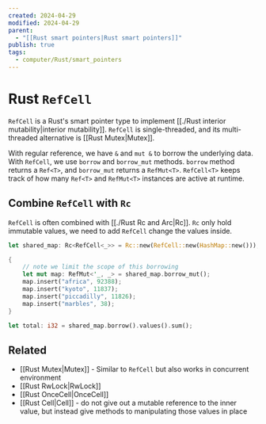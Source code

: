 ```yaml
---
created: 2024-04-29
modified: 2024-04-29
parent:
  - "[[Rust smart pointers|Rust smart pointers]]"
publish: true
tags:
  - computer/Rust/smart_pointers
---
```


# Rust `RefCell`

`RefCell` is a Rust's smart pointer type to implement [[./Rust interior mutability|interior mutability]]. `RefCell` is single-threaded, and its multi-threaded alternative is [[Rust Mutex|Mutex]].

With regular reference, we have `&` and `mut &` to borrow the underlying data. With `RefCell`, we use `borrow` and `borrow_mut` methods. `borrow` method returns a `Ref<T>`, and `borrow_mut` returns a `RefMut<T>`. `RefCell<T>` keeps track of how many `Ref<T>` and `RefMut<T>` instances are active at runtime.

## Combine `RefCell` with `Rc`
`RefCell` is often combined with [[./Rust Rc and Arc|Rc]]. `Rc` only hold immutable values, we need to add `RefCell` change the values inside.

```rust
let shared_map: Rc<RefCell<_>> = Rc::new(RefCell::new(HashMap::new()));

{
    // note we limit the scope of this borrowing
    let mut map: RefMut<'_, _> = shared_map.borrow_mut();
    map.insert("africa", 92388);
    map.insert("kyoto", 11837);
    map.insert("piccadilly", 11826);
    map.insert("marbles", 38);
}

let total: i32 = shared_map.borrow().values().sum();
```

## Related
- [[Rust Mutex|Mutex]] - Similar to `RefCell` but also works in concurrent environment
- [[Rust RwLock|RwLock]]
- [[Rust OnceCell|OnceCell]]
- [[Rust Cell|Cell]] - do not give out a mutable reference to the inner value, but instead give methods to manipulating those values in place